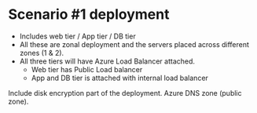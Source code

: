 # Scenario #1 deployment
- Includes web tier / App tier / DB tier 
- All these are zonal deployment and the servers placed across different zones (1 & 2).
- All three tiers will have Azure Load Balancer attached.
    - Web tier has Public Load balancer
    - App and DB tier is attached with internal load balancer
    
Include disk encryption part of the deployment.
Azure DNS zone (public zone).